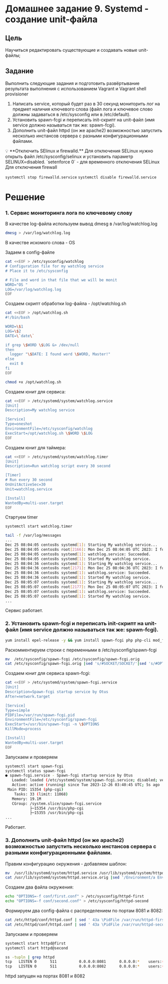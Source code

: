 # Домашнее задание 9. Systemd - создание unit-файла

## Цель

Научиться редактировать существующие и создавать новые unit-файлы;

## Задание

Выполнить следующие задания и подготовить развёртывание результата выполнения с использованием Vagrant и Vagrant shell provisioner

1. Написать service, который будет раз в 30 секунд мониторить лог на предмет наличия ключевого слова (файл лога и ключевое слово должны задаваться в /etc/sysconfig или в /etc/default).
2. Установить spawn-fcgi и переписать init-скрипт на unit-файл (имя service должно называться так же: spawn-fcgi).
3. Дополнить unit-файл httpd (он же apache2) возможностью запустить несколько инстансов сервера с разными конфигурационными файлами.

<aside>
💡 **Отключить SElinux и firewalld.**
Для отключения SELinux нужно открыть файл /etc/sysconfig/selinux и установить параметр SELINUX=disabled. 
`setenforce 0` - для временного отключения SELinux
Для отключения firewall

`systemctl stop firewalld.service`
`systemctl disable firewalld.service`

</aside>

# Решение

### 1. Сервис мониторинга лога по ключевому слову

В качестве log-файла используем вывод dmesg в /var/log/watchlog.log

```bash
dmesg > /var/log/watchlog.log
```

В качестве искомого слова - OS

Задаем в config-файле

```bash
cat <<EOF > /etc/sysconfig/watchlog
# Configuration file for my watchlog service
# Place it to /etc/sysconfig

# File and word in that file that we will be monit
WORD="OS "
LOG=/var/log/watchlog.log
EOF
```

Создаем скрипт обработки log-файла - /opt/watchlog.sh

```bash
cat <<EOF > /opt/watchlog.sh
#!/bin/bash

WORD=\$1
LOG=\$2
DATE=\`date\`

if grep \$WORD \$LOG &> /dev/null
then
  logger "\$DATE: I found word \$WORD, Master!"
else
  exit 0
fi
EOF

chmod +x /opt/watchlog.sh
```

Создаем юнит для сервиса:

```bash
cat <<EOF > /etc/systemd/system/watchlog.service
[Unit]
Description=My watchlog service

[Service]
Type=oneshot
EnvironmentFile=/etc/sysconfig/watchlog
ExecStart=/opt/watchlog.sh \$WORD \$LOG
EOF
```

Создаем юнит для таймера:

```bash
cat <<EOF > /etc/systemd/system/watchlog.timer
[Unit]
Description=Run watchlog script every 30 second

[Timer]
# Run every 30 second
OnUnitActiveSec=30
Unit=watchlog.service

[Install]
WantedBy=multi-user.target
EOF
```

Стартуем timer

```bash
systemctl start watchlog.timer
```

```bash
tail -f /var/log/messages
...
Dec 25 08:04:05 centos8s systemd[1]: Starting My watchlog service...
Dec 25 08:04:05 centos8s root[2166]: Mon Dec 25 08:04:05 UTC 2023: I found word OS, Master!     
Dec 25 08:04:05 centos8s systemd[1]: watchlog.service: Succeeded.
Dec 25 08:04:05 centos8s systemd[1]: Started My watchlog service.
Dec 25 08:04:36 centos8s systemd[1]: Starting My watchlog service...
Dec 25 08:04:36 centos8s root[2171]: Mon Dec 25 08:04:36 UTC 2023: I found word OS, Master!     
Dec 25 08:04:36 centos8s systemd[1]: watchlog.service: Succeeded.
Dec 25 08:04:36 centos8s systemd[1]: Started My watchlog service.
Dec 25 08:05:07 centos8s systemd[1]: Starting My watchlog service...
Dec 25 08:05:07 centos8s root[2177]: Mon Dec 25 08:05:07 UTC 2023: I found word OS, Master!     
Dec 25 08:05:07 centos8s systemd[1]: watchlog.service: Succeeded.
Dec 25 08:05:07 centos8s systemd[1]: Started My watchlog service.
...
```

Сервис работает.

### 2. Установить spawn-fcgi и переписать init-скрипт на unit-файл (имя service должно называться так же: spawn-fcgi).

```bash
yum install epel-release -y && yum install spawn-fcgi php php-cli mod_fcgid httpd -y
```

Раскомментируем строки с переменными в /etc/sysconfig/spawn-fcgi

```bash
mv  /etc/sysconfig/spawn-fcgi /etc/sysconfig/spawn-fcgi.orig
cat /etc/sysconfig/spawn-fcgi.orig |sed 's/#SOCKET/SOCKET/'|sed 's/#OPTIONS/OPTIONS/'>/etc/sysconfig/spawn-fcgi
```

Создаем юнит для сервиса spawn-fcgi:

```bash
cat <<EOF > /etc/systemd/system/spawn-fcgi.service
[Unit]
Description=Spawn-fcgi startup service by Otus
After=network.target

[Service]
Type=simple
PIDFile=/var/run/spawn-fcgi.pid
EnvironmentFile=/etc/sysconfig/spawn-fcgi
ExecStart=/usr/bin/spawn-fcgi -n \$OPTIONS
KillMode=process

[Install]
WantedBy=multi-user.target
EOF
```

Запускаем и проверяем

```bash
systemctl start spawn-fcgi
systemctl status spawn-fcgi
● spawn-fcgi.service - Spawn-fcgi startup service by Otus
   Loaded: loaded (/etc/systemd/system/spawn-fcgi.service; disabled; vendor preset: disabled)
   Active: active (running) since Tue 2023-12-26 03:40:45 UTC; 5s ago
 Main PID: 15354 (php-cgi)
    Tasks: 33 (limit: 11068)
   Memory: 19.1M
   CGroup: /system.slice/spawn-fcgi.service
           ├─15354 /usr/bin/php-cgi
           ├─15355 /usr/bin/php-cgi
...
```

Работает.

### 3. Дополнить unit-файл httpd (он же apache2) возможностью запустить несколько инстансов сервера с разными конфигурационными файлами.

Правим конфигурацию окружения - добавляем шаблон:

```bash
mv  /usr/lib/systemd/system/httpd.service /usr/lib/systemd/system/httpd.service.orig
cat /usr/lib/systemd/system/httpd.service.orig |sed '/Environment/a EnvironmentFile=/etc/sysconfig/httpd-%I'>/usr/lib/systemd/system/httpd.service
```

Создаем два файла окружения:

```bash
echo "OPTIONS=-f conf/first.conf" > /etc/sysconfig/httpd-first
echo "OPTIONS=-f conf/second.conf" > /etc/sysconfig/httpd-second
```

Формируем два config-файла с распределением по портам 8081 и 8082:

```bash
cat /etc/httpd/conf/httpd.conf | sed ' 43a \PidFile /var/run/httpd-first.pid' | sed 's/Listen 80/Listen 8081/' > /etc/httpd/conf/first.conf
cat /etc/httpd/conf/httpd.conf | sed ' 43a \PidFile /var/run/httpd-second.pid' | sed 's/Listen 80/Listen 8082/' > /etc/httpd/conf/second.conf
```

Запускаем и проверяем

```bash
systemctl start httpd@first
systemctl start httpd@second

ss -tupln | grep httpd
tcp   LISTEN 0      511          0.0.0.0:8081      0.0.0.0:*    users:(("httpd",pid=16580,fd=3),("httpd",pid=16579,fd=3),("httpd",pid=16578,fd=3),("httpd",pid=16577,fd=3),("httpd",pid=16575,fd=3))
tcp   LISTEN 0      511          0.0.0.0:8082      0.0.0.0:*    users:(("httpd",pid=16810,fd=3),("httpd",pid=16809,fd=3),("httpd",pid=16808,fd=3),("httpd",pid=16807,fd=3),("httpd",pid=16805,fd=3))
```

httpd запущен на портах 8081 и 8082
